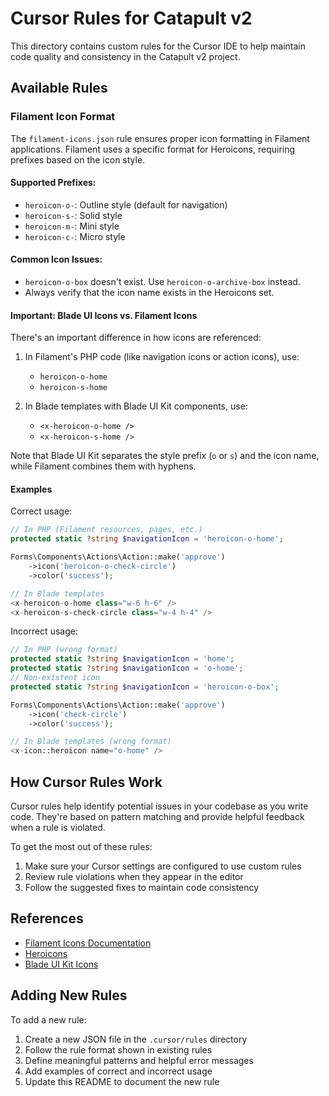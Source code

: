 # Cursor Rules for Catapult v2

This directory contains custom rules for the Cursor IDE to help maintain code quality and consistency in the Catapult v2 project.

## Available Rules

### Filament Icon Format

The `filament-icons.json` rule ensures proper icon formatting in Filament applications. Filament uses a specific format for Heroicons, requiring prefixes based on the icon style.

#### Supported Prefixes:

- `heroicon-o-`: Outline style (default for navigation)
- `heroicon-s-`: Solid style
- `heroicon-m-`: Mini style
- `heroicon-c-`: Micro style

#### Common Icon Issues:

- `heroicon-o-box` doesn't exist. Use `heroicon-o-archive-box` instead.
- Always verify that the icon name exists in the Heroicons set.

#### Important: Blade UI Icons vs. Filament Icons

There's an important difference in how icons are referenced:

1. In Filament's PHP code (like navigation icons or action icons), use:
   - `heroicon-o-home`
   - `heroicon-s-home`

2. In Blade templates with Blade UI Kit components, use:
   - `<x-heroicon-o-home />`
   - `<x-heroicon-s-home />`

Note that Blade UI Kit separates the style prefix (`o` or `s`) and the icon name, while Filament combines them with hyphens.

#### Examples

Correct usage:
```php
// In PHP (Filament resources, pages, etc.)
protected static ?string $navigationIcon = 'heroicon-o-home';

Forms\Components\Actions\Action::make('approve')
    ->icon('heroicon-o-check-circle')
    ->color('success');

// In Blade templates
<x-heroicon-o-home class="w-6 h-6" />
<x-heroicon-s-check-circle class="w-4 h-4" />
```

Incorrect usage:
```php
// In PHP (wrong format)
protected static ?string $navigationIcon = 'home';
protected static ?string $navigationIcon = 'o-home';
// Non-existent icon
protected static ?string $navigationIcon = 'heroicon-o-box';

Forms\Components\Actions\Action::make('approve')
    ->icon('check-circle')
    ->color('success');

// In Blade templates (wrong format)
<x-icon::heroicon name="o-home" />
```

## How Cursor Rules Work

Cursor rules help identify potential issues in your codebase as you write code. They're based on pattern matching and provide helpful feedback when a rule is violated.

To get the most out of these rules:

1. Make sure your Cursor settings are configured to use custom rules
2. Review rule violations when they appear in the editor
3. Follow the suggested fixes to maintain code consistency

## References

- [Filament Icons Documentation](https://filamentphp.com/docs/3.x/support/icons)
- [Heroicons](https://heroicons.com/)
- [Blade UI Kit Icons](https://blade-ui-kit.com/blade-icons)

## Adding New Rules

To add a new rule:

1. Create a new JSON file in the `.cursor/rules` directory
2. Follow the rule format shown in existing rules
3. Define meaningful patterns and helpful error messages
4. Add examples of correct and incorrect usage
5. Update this README to document the new rule 